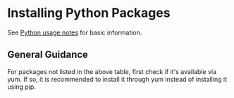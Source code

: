 # Installing Python Packages
See [Python usage notes](./README.md) for basic information.
## General Guidance
For packages not listed in the above table, first check if it's available via
yum. If so, it is recommended to install it through yum instead of installing
it using pip.
